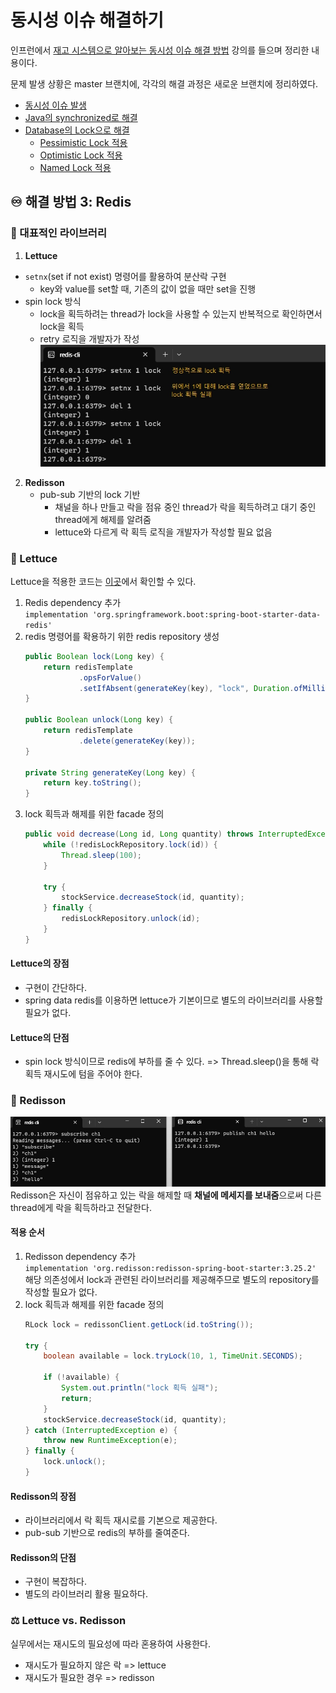 # 동시성 이슈 해결하기

인프런에서 [재고 시스템으로 알아보는 동시성 이슈 해결 방법](https://www.inflearn.com/course/%EB%8F%99%EC%8B%9C%EC%84%B1%EC%9D%B4%EC%8A%88-%EC%9E%AC%EA%B3%A0%EC%8B%9C%EC%8A%A4%ED%85%9C/dashboard) 강의를 들으며 정리한 내용이다. <br/>

문제 발생 상황은 master 브랜치에, 각각의 해결 과정은 새로운 브랜치에 정리하였다.
- [동시성 이슈 발생](https://github.com/develop-hani/Stock_concurrency_issue/tree/master)
- [Java의 synchronized로 해결](https://github.com/develop-hani/Stock_concurrency_issue/tree/synchronized)
- [Database의 Lock으로 해결](https://github.com/develop-hani/Stock_concurrency_issue/tree/database)
  - [Pessimistic Lock 적용](https://github.com/develop-hani/Stock_concurrency_issue/tree/8da6ce7917b0d3d160c7ceb972382061a2cd87ca)
  - [Optimistic Lock 적용](https://github.com/develop-hani/Stock_concurrency_issue/tree/02032b206d009104a6646ee3332be401a82cf25a)
  - [Named Lock 적용](https://github.com/develop-hani/Stock_concurrency_issue/tree/20ddb2299a027f10b6a547aa193e8355ee62ef01)

## ♾️ 해결 방법 3: Redis
### 🎤 대표적인 라이브러리
1. **Lettuce**
  - `setnx`(set if not exist) 명령어를 활용하여 분산락 구현
    - key와 value를 set할 때, 기존의 값이 없을 때만 set을 진행
  - spin lock 방식
    - lock을 획득하려는 thread가 lock을 사용할 수 있는지 반복적으로 확인하면서 lock을 획득
    - retry 로직을 개발자가 작성
  ![setnx](./image/redis_setnx.jpg)

2. **Redisson**
   - pub-sub 기반의 lock 기반
     - 채널을 하나 만들고 락을 점유 중인 thread가 락을 획득하려고 대기 중인 thread에게 해제를 알려줌
     - lettuce와 다르게 락 획득 로직을 개발자가 작성할 필요 없음

### 🥬 Lettuce
Lettuce을 적용한 코드는 [이곳](https://github.com/develop-hani/Stock_concurrency_issue/tree/260cc09900b48b3bacdf60471615e971af6e46c2)에서 확인할 수 있다.
1. Redis dependency 추가 </br>
    `implementation 'org.springframework.boot:spring-boot-starter-data-redis'`
2. redis 명령어를 확용하기 위한 redis repository 생성
    ```java
    public Boolean lock(Long key) {
        return redisTemplate
                .opsForValue()
                .setIfAbsent(generateKey(key), "lock", Duration.ofMillis(3_000));
    }

    public Boolean unlock(Long key) {
        return redisTemplate
                .delete(generateKey(key));
    }

    private String generateKey(Long key) {
        return key.toString();
    }
    ```
3. lock 획득과 해제를 위한 facade 정의
    ```java
    public void decrease(Long id, Long quantity) throws InterruptedException {
        while (!redisLockRepository.lock(id)) {
            Thread.sleep(100);
        }

        try {
            stockService.decreaseStock(id, quantity);
        } finally {
            redisLockRepository.unlock(id);
        }
    }
    ```

#### Lettuce의 장점
- 구현이 간단하다.
- spring data redis를 이용하면 lettuce가 기본이므로 별도의 라이브러리를 사용할 필요가 없다.

#### Lettuce의 단점
- spin lock 방식이므로 redis에 부하를 줄 수 있다.
  => Thread.sleep()을 통해 락 획득 재시도에 텀을 주어야 한다.

### 🚀 Redisson
![channel](./image/redis_channel.jpg)
Redisson은 자신이 점유하고 있는 락을 해제할 때 **채널에 메세지를 보내줌**으로써 다른 thread에게 락을 획득하라고 전달한다.

#### 적용 순서
1. Redisson dependency 추가 </br>
   `implementation 'org.redisson:redisson-spring-boot-starter:3.25.2'` </br>
    해당 의존성에서 lock과 관련된 라이브러리를 제공해주므로 별도의 repository를 작성할 필요가 없다.
2. lock 획득과 해제를 위한 facade 정의
    ```java
    RLock lock = redissonClient.getLock(id.toString());

    try {
        boolean available = lock.tryLock(10, 1, TimeUnit.SECONDS);
   
        if (!available) {
            System.out.println("lock 획득 실패");
            return;
        }
        stockService.decreaseStock(id, quantity);
    } catch (InterruptedException e) {
        throw new RuntimeException(e);
    } finally {
        lock.unlock();
    }
 
    ```

#### Redisson의 장점
- 라이브러리에서 락 획득 재시로를 기본으로 제공한다.
- pub-sub 기반으로 redis의 부하를 줄여준다.

#### Redisson의 단점
- 구현이 복잡하다.
- 별도의 라이브러리 활용 필요하다.

### ⚖️ Lettuce vs. Redisson
실무에서는 재시도의 필요성에 따라 혼용하여 사용한다.
- 재시도가 필요하지 않은 락 => lettuce
- 재시도가 필요한 경우 => redisson